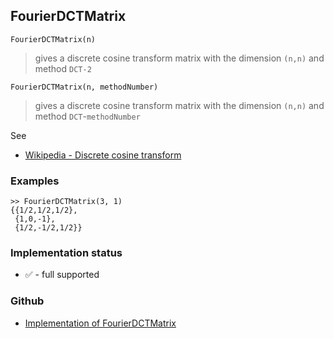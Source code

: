 ## FourierDCTMatrix

``` 
FourierDCTMatrix(n)
```

> gives a discrete cosine transform matrix with the dimension `(n,n)` and method `DCT-2`

``` 
FourierDCTMatrix(n, methodNumber)
```

> gives a discrete cosine transform matrix with the dimension `(n,n)` and method `DCT`-`methodNumber`

See
* [Wikipedia - Discrete cosine transform](https://en.wikipedia.org/wiki/Discrete_cosine_transform) 

### Examples

```
>> FourierDCTMatrix(3, 1)
{{1/2,1/2,1/2}, 
 {1,0,-1}, 
 {1/2,-1/2,1/2}}
```







### Implementation status

* &#x2705; - full supported

### Github

* [Implementation of FourierDCTMatrix](https://github.com/axkr/symja_android_library/blob/master/symja_android_library/matheclipse-core/src/main/java/org/matheclipse/core/reflection/system/FourierDCTMatrix.java#L15) 

